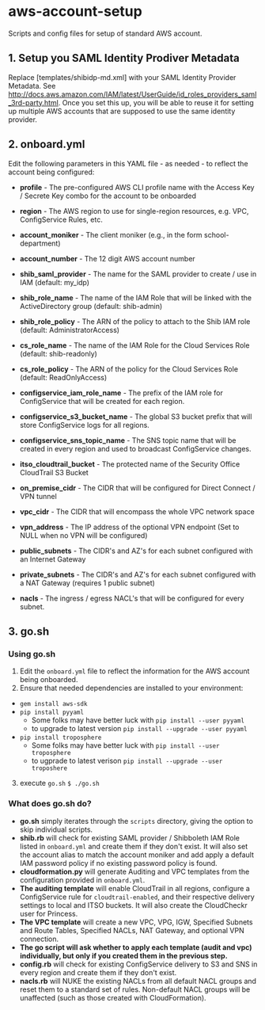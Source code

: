 # aws-account-setup
Scripts and config files for setup of standard AWS account.

## 1. Setup you SAML Identity Prodiver Metadata

Replace [templates/shibidp-md.xml] with your SAML Identity Provider Metadata. See http://docs.aws.amazon.com/IAM/latest/UserGuide/id_roles_providers_saml_3rd-party.html. Once you set this up, you will be able to reuse it for setting up multiple AWS accounts that are supposed to use the same identity provider.


## 2. onboard.yml

Edit the following parameters in this YAML file - as needed - to reflect the account being configured:

* **profile** - The pre-configured AWS CLI profile name with the Access Key / Secrete Key combo for the account to be onboarded
* **region** - The AWS region to use for single-region resources, e.g. VPC, ConfigService Rules, etc.
* **account_moniker** - The client moniker (e.g., in the form school-department)
* **account_number** - The 12 digit AWS account number

* **shib_saml_provider** - The name for the SAML provider to create / use in IAM (default: my_idp)
* **shib_role_name** - The name of the IAM Role that will be linked with the ActiveDirectory group (default: shib-admin)
* **shib_role_policy** - The ARN of the policy to attach to the Shib IAM role (default: AdministratorAccess)
* **cs_role_name** - The name of the IAM Role for the Cloud Services Role (default: shib-readonly)
* **cs_role_policy** - The ARN of the policy for the Cloud Services Role (default: ReadOnlyAccess)

* **configservice_iam_role_name** -  The prefix of the IAM role for ConfigService that will be created for each region.
* **configservice_s3_bucket_name** - The global S3 bucket prefix that will store ConfigService logs for all regions.
* **configservice_sns_topic_name** - The SNS topic name that will be created in every region and used to broadcast ConfigService changes.
* **itso_cloudtrail_bucket** - The protected name of the Security Office CloudTrail S3 Bucket

* **on_premise_cidr** - The CIDR that will be configured for Direct Connect / VPN tunnel
* **vpc_cidr** - The CIDR that will encompass the whole VPC network space
* **vpn_address** - The IP address of the optional VPN endpoint (Set to NULL when no VPN will be configured)
* **public_subnets** - The CIDR's and AZ's for each subnet configured with an Internet Gateway
* **private_subnets** - The CIDR's and AZ's for each subnet configured with a NAT Gateway (requires 1 public subnet)
* **nacls** - The ingress / egress NACL's that will be configured for every subnet.

## 3. go.sh

### Using go.sh

1. Edit the `onboard.yml` file to reflect the information for the AWS account being onboarded.
2. Ensure that needed dependencies are installed to your environment:
  - `gem install aws-sdk`
  - `pip install pyyaml`
    - Some folks may have better luck with `pip install --user pyyaml`
    - to upgrade to latest version `pip install --upgrade --user pyyaml`
  - `pip install troposphere`
    - Some folks may have better luck with `pip install --user troposphere`
    - to ugprade to latest verison `pip install --upgrade --user troposhere`
3. execute `go.sh`
  `$ ./go.sh`

### What does go.sh do?

- **go.sh** simply iterates through the `scripts` directory, giving the option to skip individual scripts.
- **shib.rb** will check for existing SAML provider / Shibboleth IAM Role listed in `onboard.yml` and create them if they don't exist. It will also set the account alias to match the account moniker and add apply a default IAM password policy if no existing password policy is found.
- **cloudformation.py** will generate Auditing and VPC templates from the configuration provided in `onboard.yml`.   
- **The auditing template** will enable CloudTrail in all regions, configure a ConfigService rule for `cloudtrail-enabled`, and their respective delivery settings to local and ITSO buckets. It will also create the CloudCheckr user for Princess.
- **The VPC template** will create a new VPC, VPG, IGW, Specified Subnets and Route Tables, Specified NACLs, NAT Gateway, and optional VPN connection.
- **The go script will ask whether to apply each template (audit and vpc) individually, but only if you created them in the previous step.**
- **config.rb** will check for existing ConfigService delivery to S3 and SNS in every region and create them if they don't exist.
- **nacls.rb** will NUKE the existing NACLs from all default NACL groups and reset them to a standard set of rules. Non-default NACL groups will be unaffected (such as those created with CloudFormation).
